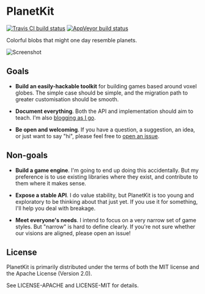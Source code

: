 # PlanetKit

[![Travis CI build status][bi]][bl] [![AppVeyor build status][ai]][al]

[bi]: https://travis-ci.org/jeffparsons/planetkit.svg?branch=master
[bl]: https://travis-ci.org/jeffparsons/planetkit

[ai]: https://ci.appveyor.com/api/projects/status/vfk0w163ojw8nmdv/branch/master?svg=true
[al]: https://ci.appveyor.com/project/jeffparsons/planetkit/branch/master


Colorful blobs that might one day resemble planets.

![Screenshot](https://raw.githubusercontent.com/jeffparsons/planetkit/master/screenshot.png)


## Goals

- **Build an easily-hackable toolkit** for building games based around voxel globes. The simple case should be simple, and the migration path to greater customisation should be smooth.

- **Document everything**. Both the API and implementation should aim to teach. I'm also [blogging as I go](https://jeffparsons.github.io/).

- **Be open and welcoming**. If you have a question, a suggestion, an idea, or just want to say "hi", please feel free to [open an issue](https://github.com/jeffparsons/planetkit/issues/new?title=Hi%20there!).


## Non-goals

- **Build a game engine**. I'm going to end up doing this accidentally. But my preference is to use existing libraries where they exist, and contribute to them where it makes sense.

- **Expose a stable API**. I do value stability, but PlanetKit is too young and exploratory to be thinking about that just yet. If you use it for something, I'll help you deal with breakage.

- **Meet everyone's needs**. I intend to focus on a very narrow set of game styles. But "narrow" is hard to define clearly. If you're not sure whether our visions are aligned, please open an issue!


## License

PlanetKit is primarily distributed under the terms of both the MIT license
and the Apache License (Version 2.0).

See LICENSE-APACHE and LICENSE-MIT for details.

